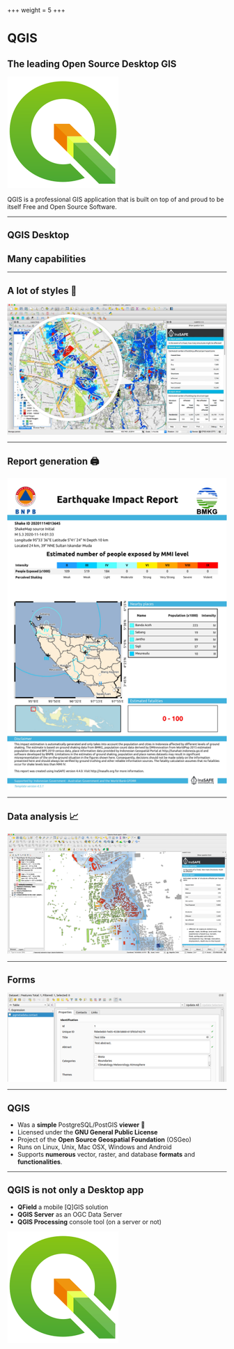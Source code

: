 +++
weight = 5
+++

# QGIS

## The leading Open Source Desktop GIS

![Logo QGIS](logo_qgis.png)

QGIS is a professional GIS application that is built on top of and proud to be itself Free and Open Source 
Software.

---

## QGIS Desktop 

## Many capabilities

---

## A lot of styles 🎨

![Styles](inasafe_desktop.jpg)

---

## Report generation 🖨

![Reports](inasafe_report.png)

---

## Data analysis 📈

![Analysis](data_analysis.png)

---

## Forms

![Forms](form.png)

---

## QGIS

* Was a **simple** PostgreSQL/PostGIS **viewer** 🐘
* Licensed under the **GNU General Public License**
* Project of the **Open Source Geospatial Foundation** (OSGeo)
* Runs on Linux, Unix, Mac OSX, Windows and Android
* Supports **numerous** vector, raster, and database **formats** and **functionalities**.

---


## QGIS is not only a Desktop app

* **QField** a mobile [Q]GIS solution
* **QGIS Server** as an OGC Data Server
* **QGIS Processing** console tool (on a server or not)

![Logo QGIS](logo_qgis.png)
